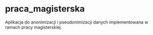 # praca_magisterska
Aplikacja do anonimizacji i pseudonimizacji danych implementowana w ramach pracy magisterskiej. 
